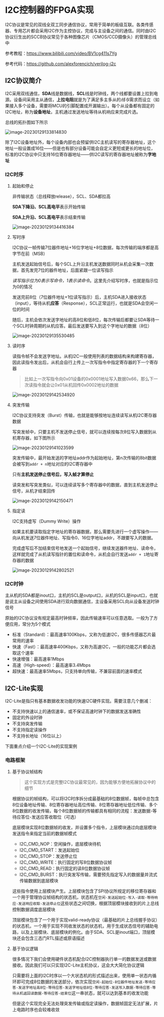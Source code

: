 # I2C控制器的FPGA实现

I2C协议是常见的双线全双工同步通信协议，常用于简单的板级互联。各类传感器、专用芯片都会采用I2C作为主控协议，完成与主设备之间的通信。同时由I2C协议衍生出的SCCB协议常见于各种图像芯片（CMOS/CCD摄像头）的管理总线中

参考教程：https://www.bilibili.com/video/BV1cg411s7Yg

参考代码：https://github.com/alexforencich/verilog-i2c

## I2C协议简介

I2C采用双线通信，**SDA**线是数据线，**SCL**线是时钟线，两个线都要设置上拉到电源。设备间采用主从通信，**上拉电阻**就是为了满足多主多从的*线与*需求而设立（如果接入多个设备，需要将MCU的引脚配置成开漏输出）。每个从设备都有固定的I2C地址，称为**设备地址**，主机通过发送地址等待从机响应来完成片选。

总线的拓扑图如下所示

![image-20230129133814830](SoC学习笔记【IIC控制器的实现】.assets/image-20230129133814830.png)

除了I2C设备地址外，每个设备内部也会预留供I2C主机读写的寄存器地址，这个地址一般设置成16位——但是也有部分设备可能会自定义更短或更长的地址位，标准的I2C协议中只支持16位寄存器地址——供I2C读写的寄存器地址被称为**字地址**

### I2C时序

1. 起始和停止

    非传输状态（总线释放release），SCL、SDA都拉高

    **SDA下降沿、SCL高电平**表示开始传输

    **SDA上升沿、SCL高电平**表示结束传输

    ![image-20230129134416384](SoC学习笔记【IIC控制器的实现】.assets/image-20230129134416384.png)

2. 写时序

    I2C协议一帧传输7位器件地址+16位字地址+8位数据，每次传输的端序都是高字节在前（MSB）

    主机发送起始信号后，每个SCL上升沿主机发送数据同时从机会采集一次数据，首先发完7位的器件地址，后面紧跟一位读写指示

    *读写指示位为0表示写命令，1表示读命令*。这里先介绍写时序，也就是指示位为0的情况

    发送完前8位（7位器件地址+1位读写指示）后，主机SDA进入接收状态（input），等待从机**应答**（Response），SCL正常运行，也就是SDA会空闲一位的时间

    随后，主机会依次发送字地址的高8位和低8位，每次传输后都要让SDA等待一个SCL时钟周期的从机应答。最后发送要写入到这个字地址的数据（8位）

    ![image-20230129135530485](SoC学习笔记【IIC控制器的实现】.assets/image-20230129135530485.png)

3. 读时序

    读指令帧不会发送字地址。从机I2C一般使用列表的数据结构来构建寄存器，因此读指令发出后，从机会自行上传上一次写指令中指定寄存器的下一个寄存器

    > 比如上一次写指令向0x01设备的0x0001地址写入数据0x66，那么下一次读指令就会让0x01从机回传0x0002地址的数据

    ![image-20230129142534920](SoC学习笔记【IIC控制器的实现】.assets/image-20230129142534920.png)

4. 突发传输

    I2C协议支持突发（Burst）传输，也就是能够按地址连续读写从机I2C寄存器数据

    写突发帧中，只要主机不发送停止信号，就可以连续按每次8位写入数据到从机寄存器，如下图所示

    ![image-20230129141023599](SoC学习笔记【IIC控制器的实现】.assets/image-20230129141023599.png)

    突发传输中，最开始发送的字地址addr作为起始地址，第n次传输的8bit数据会被写到`addr + n`地址对应的I2C寄存器中

    只有**主机发送停止信号后，写入帧才算停止**

    读突发和写突发类似，可以连续读写多个寄存器中的数据，直到主机发送停止信号，从机才结束回传

    ![image-20230129142150471](SoC学习笔记【IIC控制器的实现】.assets/image-20230129142150471.png)

5. 指定读

    I2C支持虚写（Dummy Write）操作

    如果主机要读取指定字地址的寄存器数据，那么需要先进行一个虚写操作——向从机发送7位器件地址、写指令0、16位字地址addr，不跟要写入的数据。

    完成虚写后不加结束信号地发送一个起始信号，继续发送器件地址、读命令，这样就完成了从机读写指针的置位和读命令，从机会自行发送`addr + 1`地址寄存器的数据

    ![image-20230129142802521](SoC学习笔记【IIC控制器的实现】.assets/image-20230129142802521.png)

### I2C时钟

主从机的SDA都是inout口，主机的SCL是output口，从机的SCL是input口，也就是说主从设备之间使用SDA进行双向数据通信，主设备采用SCL向从设备发送时钟信号

原始的I2C协议没有规定最高时钟频率，因此传输速率可以任意选取。一般为了方便应用，常分为5个模式

* 标准（Standard）：最高速率100Kbps，又称为低速I2C，很多传感器芯片最常用的速率
* 快速（Fast）：最高速率400Kbps，又称为高速I2C，一般的功能芯片都会选取这个速率
* 快速增强：最高速率1Mbps
* 高速（High-speed）：最高速率3.4Mbps
* 超快速：最高速率5Mbps，只支持单向传输，不兼容前面的速率模式

## I2C-Lite实现

I2C-Lite是指只有基本数据收发功能的快速I2C硬件实现。需要注意几个删减：

* 不支持快速以上的通信速率，或不保证高速时钟下的数据发送准确性
* 固定的外设时钟
* 不支持突发传输
* 不支持指定读操作
* 不支持长地址（16位以上）

下面重点介绍一个I2C-Lite的实现案例

### 电路框架

1. 基于协议帧结构

    > 这个实现方式是完整I2C协议最常见的，因为能够方便地拓展协议中的细节

    根据协议的帧结构，可以将I2C时序拆分成最基础的8位数据帧，每帧中总包含8位设备地址传输、8位寄存器地址高位传输、8位寄存器地址低位传输、多个8位数据的收发传输，每个8位数据帧的传输都具有相同的流程：发送数据-等待应答位-发送应答收取位（可选）

    底层模块实现8位数据帧的收发，并设置多个指令，上层模块通过向底层模块发送指令来指定当前的数据帧模式

    * I2C_CMD_NOP：空闲操作，底层模块待机
    * I2C_CMD_START：发送起始位
    * I2C_CMD_STOP：发送停止位
    * I2C_CMD_WRITE：执行固定的写8位数据协议帧
    * I2C_CMD_READ：执行固定的读8位数据协议帧
    * I2C_CMD_BURST：执行突发写传输，需要预先指定写入的数据量并流式传输数据到底层模块

    这些指令使用上层模块产生。上层模块包含了SPI协议所规定的移位寄存器和一个用于管理协议帧结构的状态机，状态机在`空闲-发送起始位-写入-读取-等待响应-发送响应收取-发送停止位`这些状态之间切换，根据顶层模块接收到的片上总线控制数据调度底层模块

    顶层模块包含了一个用于实现valid-ready协议（最基础的片上总线握手协议）的状态机，一个用于实现不同收发状态的状态机，用于生成状态信号的辅助电路，以及上层模块、底层模块的例化。由于SDA、SCL是inout端口，顶层模块还会包含三态门RTL描述或原语描述

2. 基于协议逻辑

    很多情况下我们会使用硬件状态机配合I2C控制器执行单一的数据发送或数据接收。因此我们可以只实现I2C-Lite主机协议，这会大大简化协议逻辑

    只需要将上面的I2C时序以一个大状态机的形式描述出来，使用单一状态内循环即可完成8位数据的发送部分，依次实现`空闲-起始位-8位器件地址发送-等待应答-发送字地址高8位-等待应答-发送字地址低8位-等待应答-发送写入数据-等待应答-等待从机返回读数据-等待应答-结束位`这一串状态，就可以达到基本的收发功能

    但是这个实现完全无法处理突发传输或指定读操作，数据帧固定无法扩展，片上电路时序也会较难收敛




